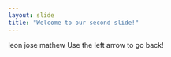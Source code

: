 ```yaml
---
layout: slide
title: "Welcome to our second slide!"
---
```

leon jose mathew
Use the left arrow to go back!
